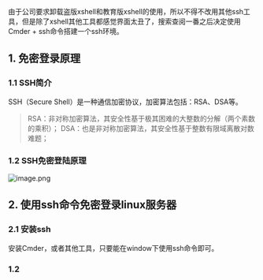 由于公司要求卸载盗版xshell和教育版xshell的使用，所以不得不改用其他ssh工具，但是除了xshell其他工具都感觉界面太丑了，搜索查阅一番之后决定使用Cmder + ssh命令搭建一个ssh环境。

## 1. 免密登录原理
### 1.1 SSH简介
SSH（Secure Shell）是一种通信加密协议，加密算法包括：RSA、DSA等。
> RSA：非对称加密算法，其安全性基于极其困难的大整数的分解（两个素数的乘积）；
> DSA：也是非对称加密算法，其安全性基于整数有限域离散对数难题；

### 1.2 SSH免密登陆原理
![image.png](0)


## 2. 使用ssh命令免密登录linux服务器
### 2.1 安装ssh
安装Cmder，或者其他工具，只要能在window下使用ssh命令即可。

### 1.2 